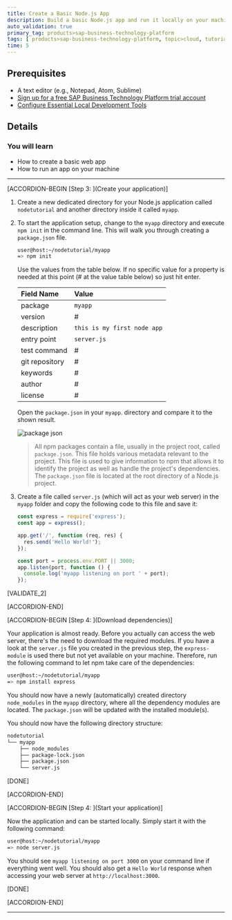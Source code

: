 ```yaml
---
title: Create a Basic Node.js App
description: Build a basic Node.js app and run it locally on your machine.
auto_validation: true
primary_tag: products>sap-business-technology-platform
tags: [ products>sap-business-technology-platform, topic>cloud, tutorial>beginner, topic>node-js ]
time: 5
---
```


## Prerequisites  
- A text editor (e.g., Notepad, Atom, Sublime)
- [Sign up for a free SAP Business Technology Platform trial account](hcp-create-trial-account)
- [Configure Essential Local Development Tools](group.scp-local-tools)


## Details
### You will learn  
  - How to create a basic web app
  - How to run an app on your machine

---


[ACCORDION-BEGIN [Step 3: ](Create your application)]

1. Create a new dedicated directory for your Node.js application called `nodetutorial` and another directory inside it called `myapp`.  
2. To start the application setup, change to the `myapp` directory and execute `npm init` in the command line. This will walk you through creating a `package.json` file.

    ```bash
    user@host:~/nodetutorial/myapp
    => npm init
    ```

    Use the values from the table below. If no specific value for a property  is needed at this point (# at the value table below) so just hit enter.

    |  Field Name     | Value
    |  :------------- | :-------------
    |  package        | `myapp`
    |  version        | #
    |  description    | `this is my first node app`
    |  entry point    | `server.js`
    |  test command   | #
    |  git repository | #
    |  keywords       | #
    |  author         | #
    |  license        | #

    Open the `package.json` in your `myapp`. directory and compare it to the shown result.

    ![package json](package-json.png)

    > All npm packages contain a file, usually in the project root, called `package.json`. This file holds various metadata relevant to the project. This file is used to give information to npm that allows it to identify the project as well as handle the project's dependencies.
    >&nbsp;
    > The `package.json` file is located at the root directory of a Node.js project.


3. Create a file called `server.js` (which will act as your web server) in the `myapp` folder and copy the following code to this file and save it:

    ```JavaScript
    const express = require('express');
    const app = express();

    app.get('/', function (req, res) {
      res.send('Hello World!');
    });

    const port = process.env.PORT || 3000;
    app.listen(port, function () {
      console.log('myapp listening on port ' + port);
    });
    ```



[VALIDATE_2]

[ACCORDION-END]

[ACCORDION-BEGIN [Step 4: ](Download dependencies)]

Your application is almost ready. Before you actually can access the web server, there's the need to download the required modules. If you have a look at the `server.js` file you created in the previous step, the `express-module` is used there but not yet available on your machine. Therefore, run the following command to let npm take care of the dependencies:

```bash
user@host:~/nodetutorial/myapp
=> npm install express
```

You should now have a newly (automatically) created directory `node_modules` in the `myapp` directory, where all the dependency modules are located. The `package.json` will be updated with the installed module(s).

You should now have the following directory structure:

```bash
nodetutorial
└── myapp
    ├── node_modules
    ├── package-lock.json
    ├── package.json
    └── server.js
```

[DONE]

[ACCORDION-END]

[ACCORDION-BEGIN [Step 4: ](Start your application)]

Now the application and can be started locally. Simply start it with the following command:

```bash
user@host:~/nodetutorial/myapp
=> node server.js
```

You should see `myapp listening on port 3000` on your command line if everything went well. You should also get a `Hello World` response when accessing your web server at `http://localhost:3000`.

[DONE]

[ACCORDION-END]


---
